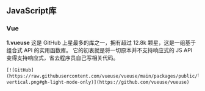 ## JavaScript库
  ### Vue
  **1.vueuse**
    这是 GitHub 上星最多的库之一，拥有超过 12.8k 颗星，这是一组基于组合式 API 的实用函数库。
    它的初衷就是将一切原本并不支持响应式的 JS API 变得支持响应式，省去程序员自己写相关代码。
    
    [![GitHub](https://raw.githubusercontent.com/vueuse/vueuse/main/packages/public/logo-vertical.png#gh-light-mode-only)](https://github.com/vueuse/vueuse)


<!--
**RyanLYC/RyanLYC** is a ✨ _special_ ✨ repository because its `README.md` (this file) appears on your GitHub profile.

Here are some ideas to get you started:

- 🔭 I’m currently working on ...
- 🌱 I’m currently learning ...
- 👯 I’m looking to collaborate on ...
- 🤔 I’m looking for help with ...
- 💬 Ask me about ...
- 📫 How to reach me: ...
- 😄 Pronouns: ...
- ⚡ Fun fact: ...
-->
